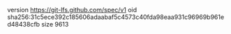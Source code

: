 version https://git-lfs.github.com/spec/v1
oid sha256:31c5ece392c185606adaabaf5c4573c40fda98eaa931c96969b961ed48438cfb
size 9613
